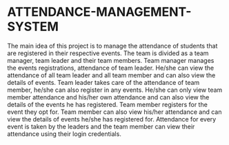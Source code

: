 # ATTENDANCE-MANAGEMENT-SYSTEM
The main idea of this project is to manage the attendance of students that are registered in their respective events. The team is divided as a team manager, team leader and their team members. Team manager manages the events registrations, attendance of team leader. He/she can view the attendance of all team leader and all team member and can also view the details of events. Team leader takes care of the attendance of team member, he/she can also register in any events. He/she can only view team member attendance and his/her own attendance and can also view the details of the events he has registered. Team member registers for the event they opt for. Team member can also view his/her attendance and can view the details of events he/she has registered for. Attendance for every event is taken by the leaders and the team member can view their attendance using their login credentials.
